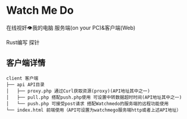 # Watch Me Do

在线视奸👁我的电脑 服务端(on your PC)&客户端(Web)

Rust编写 探针

## 客户端详情

```
client 客户端
├── api API目录
│   ├── proxy.php 通过Curl获取资源(proxy)(API地址其中之一)
│   ├── pull.php 搭配push.php使用 可设置中转数据超时时间(API地址其中之一)
│   └── push.php 可接受post请求 搭配Watchmedo的服务端的远程功能使用
└── index.html 前端使用（API可设置为watchmego服务端http或者上述API地址）
```